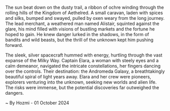 
The sun beat down on the dusty trail, a ribbon of ochre winding through the rolling hills of the Kingdom of Aethelred.  A small caravan, laden with spices and silks, bumped and swayed, pulled by oxen weary from the long journey.  The lead merchant, a weathered man named Alistair, squinted against the glare, his mind filled with visions of bustling markets and the fortune he hoped to gain.  He knew danger lurked in the shadows, in the form of bandits and wild beasts, but the thrill of the unknown kept him pushing forward.

The sleek, silver spacecraft hummed with energy, hurtling through the vast expanse of the Milky Way.  Captain Elara, a woman with steely eyes and a calm demeanor, navigated the intricate constellations, her fingers dancing over the controls.  Their destination: the Andromeda Galaxy, a breathtakingly beautiful spiral of light years away.  Elara and her crew were pioneers, explorers venturing into the unknown, seeking new worlds and alien life. The risks were immense, but the potential discoveries far outweighed the dangers. 

~ By Hozmi - 01 October 2024
